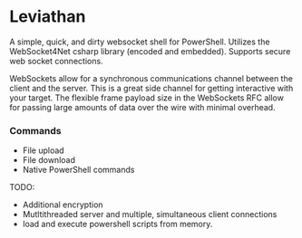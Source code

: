 # Leviathan
A simple, quick, and dirty websocket shell for PowerShell. Utilizes the WebSocket4Net csharp 
library (encoded and embedded). Supports secure web socket connections. 

WebSockets allow for a synchronous communications channel between the client and the server. This is a great side channel for
getting interactive with your target. The flexible frame payload size in the WebSockets RFC allow for passing large amounts of
data over the wire with minimal overhead. 

### Commands
- File upload
- File download
- Native PowerShell commands

TODO:
- Additional encryption
- Mutltithreaded server and multiple, simultaneous client connections
- load and execute powershell scripts from memory. 
